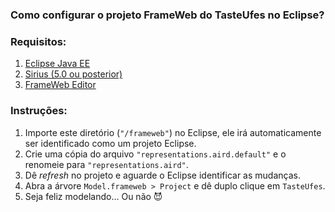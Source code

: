 ### Como configurar o projeto FrameWeb do TasteUfes no Eclipse?
### Requisitos:
1. [Eclipse Java EE](https://www.eclipse.org/downloads/packages/release/2020-12/r/eclipse-ide-enterprise-java-developers)
2. [Sirius (5.0 ou posterior)](https://marketplace.eclipse.org/content/sirius)
3. [FrameWeb Editor](https://github.com/nemo-ufes/FrameWeb/wiki)

### Instruções:
1. Importe este diretório (`"/frameweb"`) no Eclipse, ele irá automaticamente ser identificado como um projeto Eclipse.
2. Crie uma cópia do arquivo `"representations.aird.default"` e o renomeie para `"representations.aird"`.
3. Dê *refresh* no projeto e aguarde o Eclipse identificar as mudanças.
4. Abra a árvore `Model.frameweb > Project` e dê duplo clique em `TasteUfes`.
5. Seja feliz modelando... Ou não :smiling_imp:
